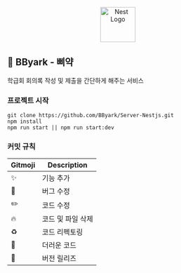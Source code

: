 <p align="center">
  <a href="http://nestjs.com/" target="blank"><img src="https://nestjs.com/img/logo-small.svg" width="80" alt="Nest Logo" /></a>
</p>

## 🐤 BByark - 삐약
학급회 회의록 작성 및 제출을 간단하게 해주는 서비스

### 프로젝트 시작
    git clone https://github.com/BByark/Server-Nestjs.git
    npm install
    npm run start || npm run start:dev

### 커밋 규칙

| Gitmoji | Description        |
|--------|-----------------|
| ✨     | 기능 추가        |
| 🐛     | 버그 수정        |
| ✏️     | 코드 수정        |
| 🔥     | 코드 및 파일 삭제 |
| ♻️     | 코드 리펙토링    |
| 💩     | 더러운 코드      |
| 🔖     | 버전 릴리즈      |
